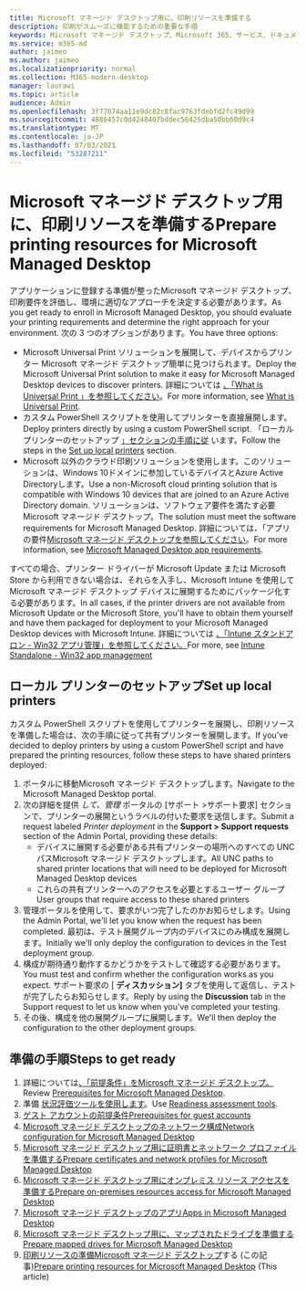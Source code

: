 ```yaml
---
title: Microsoft マネージド デスクトップ用に、印刷リソースを準備する
description: 印刷がスムーズに機能するための重要な手順
keywords: Microsoft マネージド デスクトップ、Microsoft 365、サービス、ドキュメント
ms.service: m365-md
author: jaimeo
ms.author: jaimeo
ms.localizationpriority: normal
ms.collection: M365-modern-desktop
manager: laurawi
ms.topic: article
audience: Admin
ms.openlocfilehash: 3f77074aa11e9dc82c8fac9763fdebfd2fc49d99
ms.sourcegitcommit: 4886457c0d4248407bddec56425dba50bb60d9c4
ms.translationtype: MT
ms.contentlocale: ja-JP
ms.lasthandoff: 07/03/2021
ms.locfileid: "53287211"
---
```

# <a name="prepare-printing-resources-for-microsoft-managed-desktop"></a><span data-ttu-id="51c37-104">Microsoft マネージド デスクトップ用に、印刷リソースを準備する</span><span class="sxs-lookup"><span data-stu-id="51c37-104">Prepare printing resources for Microsoft Managed Desktop</span></span>

<span data-ttu-id="51c37-105">アプリケーションに登録する準備が整ったMicrosoft マネージド デスクトップ、印刷要件を評価し、環境に適切なアプローチを決定する必要があります。</span><span class="sxs-lookup"><span data-stu-id="51c37-105">As you get ready to enroll in Microsoft Managed Desktop, you should evaluate your printing requirements and determine the right approach for your environment.</span></span> <span data-ttu-id="51c37-106">次の 3 つのオプションがあります。</span><span class="sxs-lookup"><span data-stu-id="51c37-106">You have three options:</span></span>

- <span data-ttu-id="51c37-107">Microsoft Universal Print ソリューションを展開して、デバイスからプリンター Microsoft マネージド デスクトップ簡単に見つけられます。</span><span class="sxs-lookup"><span data-stu-id="51c37-107">Deploy the Microsoft Universal Print solution to make it easy for Microsoft Managed Desktop devices to discover printers.</span></span> <span data-ttu-id="51c37-108">詳細については [、「What is Universal Print 」を参照してください](/universal-print/fundamentals/universal-print-whatis)。</span><span class="sxs-lookup"><span data-stu-id="51c37-108">For more information, see [What is Universal Print](/universal-print/fundamentals/universal-print-whatis).</span></span>
- <span data-ttu-id="51c37-109">カスタム PowerShell スクリプトを使用してプリンターを直接展開します。</span><span class="sxs-lookup"><span data-stu-id="51c37-109">Deploy printers directly by using a custom PowerShell script.</span></span> <span data-ttu-id="51c37-110">「ローカル プリンターのセットアップ [」セクションの手順に従](#set-up-local-printers) います。</span><span class="sxs-lookup"><span data-stu-id="51c37-110">Follow the steps in the [Set up local printers](#set-up-local-printers) section.</span></span>
- <span data-ttu-id="51c37-111">Microsoft 以外のクラウド印刷ソリューションを使用します。このソリューションは、Windows 10ドメインに参加しているデバイスとAzure Active Directoryします。</span><span class="sxs-lookup"><span data-stu-id="51c37-111">Use a non-Microsoft cloud printing solution that is compatible with Windows 10 devices that are joined to an Azure Active Directory domain.</span></span> <span data-ttu-id="51c37-112">ソリューションは、ソフトウェア要件を満たす必要Microsoft マネージド デスクトップ。</span><span class="sxs-lookup"><span data-stu-id="51c37-112">The solution must meet the software requirements for Microsoft Managed Desktop.</span></span> <span data-ttu-id="51c37-113">詳細については、「アプリの要件[Microsoft マネージド デスクトップを参照してください](../service-description/mmd-app-requirements.md)。</span><span class="sxs-lookup"><span data-stu-id="51c37-113">For more information, see [Microsoft Managed Desktop app requirements](../service-description/mmd-app-requirements.md).</span></span>
 
<span data-ttu-id="51c37-114">すべての場合、プリンター ドライバーが Microsoft Update または Microsoft Store から利用できない場合は、それらを入手し、Microsoft Intune を使用して Microsoft マネージド デスクトップ デバイスに展開するためにパッケージ化する必要があります。</span><span class="sxs-lookup"><span data-stu-id="51c37-114">In all cases, if the printer drivers are not available from Microsoft Update or the Microsoft Store, you'll have to obtain them yourself and have them packaged for deployment to your Microsoft Managed Desktop devices with Microsoft Intune.</span></span> <span data-ttu-id="51c37-115">詳細については [、「Intune スタンドアロン - Win32 アプリ管理」を参照してください。](/mem/intune/apps/apps-win32-app-management)</span><span class="sxs-lookup"><span data-stu-id="51c37-115">For more, see [Intune Standalone - Win32 app management](/mem/intune/apps/apps-win32-app-management)</span></span>

## <a name="set-up-local-printers"></a><span data-ttu-id="51c37-116">ローカル プリンターのセットアップ</span><span class="sxs-lookup"><span data-stu-id="51c37-116">Set up local printers</span></span>

<span data-ttu-id="51c37-117">カスタム PowerShell スクリプトを使用してプリンターを展開し、印刷リソースを準備した場合は、次の手順に従って共有プリンターを展開します。</span><span class="sxs-lookup"><span data-stu-id="51c37-117">If you've decided to deploy printers by using a custom PowerShell script and have prepared the printing resources, follow these steps to have shared printers deployed:</span></span>

1. <span data-ttu-id="51c37-118">ポータルに移動Microsoft マネージド デスクトップします。</span><span class="sxs-lookup"><span data-stu-id="51c37-118">Navigate to the Microsoft Managed Desktop portal.</span></span>
2. <span data-ttu-id="51c37-119">次の詳細を提供 *して、管理* ポータルの [サポート >サポート要求] セクションで、プリンターの展開というラベルの付いた要求を送信します。</span><span class="sxs-lookup"><span data-stu-id="51c37-119">Submit a request labeled *Printer deployment* in the **Support > Support requests** section of the Admin Portal, providing these details:</span></span>
    - <span data-ttu-id="51c37-120">デバイスに展開する必要がある共有プリンターの場所へのすべての UNC パスMicrosoft マネージド デスクトップします。</span><span class="sxs-lookup"><span data-stu-id="51c37-120">All UNC paths to shared printer locations that will need to be deployed for Microsoft Managed Desktop devices</span></span>
    - <span data-ttu-id="51c37-121">これらの共有プリンターへのアクセスを必要とするユーザー グループ</span><span class="sxs-lookup"><span data-stu-id="51c37-121">User groups that require access to these shared printers</span></span>
3. <span data-ttu-id="51c37-122">管理ポータルを使用して、要求がいつ完了したのかお知らせします。</span><span class="sxs-lookup"><span data-stu-id="51c37-122">Using the Admin Portal, we'll let you know when the request has been completed.</span></span> <span data-ttu-id="51c37-123">最初は、テスト展開グループ内のデバイスにのみ構成を展開します。</span><span class="sxs-lookup"><span data-stu-id="51c37-123">Initially we'll only deploy the configuration to devices in the Test deployment group.</span></span>
4. <span data-ttu-id="51c37-124">構成が期待通り動作するかどうかをテストして確認する必要があります。</span><span class="sxs-lookup"><span data-stu-id="51c37-124">You must test and confirm whether the configuration works as you expect.</span></span> <span data-ttu-id="51c37-125">サポート要求の [ **ディスカッション]** タブを使用して返信し、テストが完了したらお知らせします。</span><span class="sxs-lookup"><span data-stu-id="51c37-125">Reply by using the **Discussion** tab in the Support request to let us know when you've completed your testing.</span></span>
5. <span data-ttu-id="51c37-126">その後、構成を他の展開グループに展開します。</span><span class="sxs-lookup"><span data-stu-id="51c37-126">We'll then deploy the configuration to the other deployment groups.</span></span>

## <a name="steps-to-get-ready"></a><span data-ttu-id="51c37-127">準備の手順</span><span class="sxs-lookup"><span data-stu-id="51c37-127">Steps to get ready</span></span>

1. <span data-ttu-id="51c37-128">詳細については[、「前提条件」をMicrosoft マネージド デスクトップ。](prerequisites.md)</span><span class="sxs-lookup"><span data-stu-id="51c37-128">Review [Prerequisites for Microsoft Managed Desktop](prerequisites.md).</span></span>
2. <span data-ttu-id="51c37-129">準備 [状況評価ツールを使用します](readiness-assessment-tool.md)。</span><span class="sxs-lookup"><span data-stu-id="51c37-129">Use [Readiness assessment tools](readiness-assessment-tool.md).</span></span>
3. [<span data-ttu-id="51c37-130">ゲスト アカウントの前提条件</span><span class="sxs-lookup"><span data-stu-id="51c37-130">Prerequisites for guest accounts</span></span>](guest-accounts.md)
4. [<span data-ttu-id="51c37-131">Microsoft マネージド デスクトップのネットワーク構成</span><span class="sxs-lookup"><span data-stu-id="51c37-131">Network configuration for Microsoft Managed Desktop</span></span>](network.md)
5. [<span data-ttu-id="51c37-132">Microsoft マネージド デスクトップ用に証明書とネットワーク プロファイルを準備する</span><span class="sxs-lookup"><span data-stu-id="51c37-132">Prepare certificates and network profiles for Microsoft Managed Desktop</span></span>](certs-wifi-lan.md)
6. [<span data-ttu-id="51c37-133">Microsoft マネージド デスクトップ用にオンプレミス リソース アクセスを準備する</span><span class="sxs-lookup"><span data-stu-id="51c37-133">Prepare on-premises resources access for Microsoft Managed Desktop</span></span>](authentication.md)
7. [<span data-ttu-id="51c37-134">Microsoft マネージド デスクトップのアプリ</span><span class="sxs-lookup"><span data-stu-id="51c37-134">Apps in Microsoft Managed Desktop</span></span>](apps.md)
8. [<span data-ttu-id="51c37-135">Microsoft マネージド デスクトップ用に、マップされたドライブを準備する</span><span class="sxs-lookup"><span data-stu-id="51c37-135">Prepare mapped drives for Microsoft Managed Desktop</span></span>](mapped-drives.md)
9. <span data-ttu-id="51c37-136">[印刷リソースの準備Microsoft マネージド デスクトップ](printing.md)する (この記事)</span><span class="sxs-lookup"><span data-stu-id="51c37-136">[Prepare printing resources for Microsoft Managed Desktop](printing.md) (This article)</span></span>
